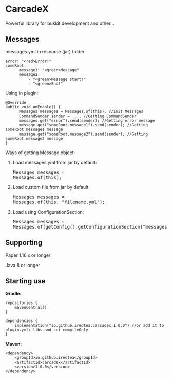 # CarcadeX
Powerful library for bukkit development and other...

Messages
---------------
messages.yml in resource (jar) folder:
```
error: "<red>Error!"
someRoot:
      message1: "<green>Message"
      message2:
          - "<green>Message start!"
          - "<green>End!"
```
 
Using in plugin:
 
```
@Override
public void onEnable() {
      Messages messages = Messages.of(this); //Init Messages
      CommandSender sender = ...; //Getting CommandSender
      messages.get("error").send(sender); //Getting error message
      message.get("someRoot.message1").send(sender); //Getting someRoot.message1 message
      message.get("someRoot.message2").send(sender); //Getting someRoot.message2 message
}
```

Ways of getting Message object:
1. Load messages.yml from jar by default: <pre>Messages messages = Messages.of(this);</pre>
2. Load custom file from jar by default: <pre>Messages messages = Messages.of(this, "filename.yml");</pre>
3. Load using ConfigurationSection: <pre>Messages messages = Messages.of(getConfig().getConfigurationSection("messages"));</pre>

Supporting
---------------
<p>Paper 1.16.x or longer</p>
<p>Java 8 or longer</p>

Starting use
---------------
**Gradle:**
```
repositories {
    mavenCentral()
}

dependencies {
    implementation("io.github.iredtea:carcadex:1.0.0") //or add it to plugin.yml: libs and set compileOnly
}
```
**Maven:**
```
<dependency>
    <groupId>io.github.iredtea</groupId>
    <artifactId>carcadex</artifactId>
    <version>1.0.0</version>
</dependency>
```
